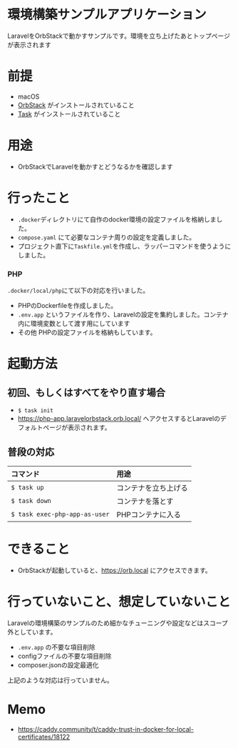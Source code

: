 # 環境構築サンプルアプリケーション

LaravelをOrbStackで動かすサンプルです。環境を立ち上げたあとトップページが表示されます

# 前提
- macOS
- [OrbStack](https://orbstack.dev/) がインストールされていること
- [Task](https://taskfile.dev/) がインストールされていること

# 用途
- OrbStackでLaravelを動かすとどうなるかを確認します

# 行ったこと

- `.docker`ディレクトリにて自作のdocker環境の設定ファイルを格納しました。
- `compose.yaml` にて必要なコンテナ周りの設定を定義しました。
- プロジェクト直下に`Taskfile.yml`を作成し、ラッパーコマンドを使うようにしました。

### PHP

`.docker/local/php`にて以下の対応を行いました。

- PHPのDockerfileを作成しました。
- `.env.app` というファイルを作り、Laravelの設定を集約しました。コンテナ内に環境変数として渡す用にしています
- その他 PHPの設定ファイルを格納もしています。

# 起動方法

## 初回、もしくはすべてをやり直す場合

- `$ task init`
- https://php-app.laravelorbstack.orb.local/ へアクセスするとLaravelのデフォルトページが表示されます。

## 普段の対応

| コマンド                          | 用途         |
|:------------------------------|:-----------|
| `$ task up`                   | コンテナを立ち上げる |
| `$ task down`                 | コンテナを落とす   |
| `$ task exec-php-app-as-user` | PHPコンテナに入る |


# できること
- OrbStackが起動していると、https://orb.local にアクセスできます。

# 行っていないこと、想定していないこと

Laravelの環境構築のサンプルのため細かなチューニングや設定などはスコープ外としています。

- `.env.app` の不要な項目削除
- configファイルの不要な項目削除
- composer.jsonの設定最適化

上記のような対応は行っていません。

# Memo
- https://caddy.community/t/caddy-trust-in-docker-for-local-certificates/18122
